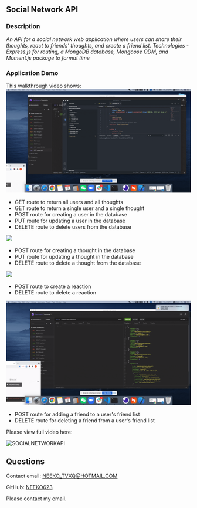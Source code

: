 ## Social Network API

### Description

*An API for a social network web application where users can share their thoughts, react to friends’ thoughts, and create a friend list. Technologies - Express.js for routing, a MongoDB database, Mongoose ODM, and Moment.js package to format time*

### Application Demo

This walkthrough video shows:
![](Public/GETALL.gif)
- GET route to return all users and all thoughts
- GET route to return a single user and a single thought
- POST route for creating a user in the database
- PUT route for updating a user in the database
- DELETE route to delete users from the database

![](Public/GETthoughts.gif)
- POST route for creating a thought in the database
- PUT route for updating a thought in the database
- DELETE route to delete a thought from the database

![](Public/GETreactions.gif)
- POST route to create a reaction
- DELETE route to delete a reaction

![](Public/GETfriend.gif)
- POST route for adding a friend to a user's friend list
- DELETE route for deleting a friend from a user's friend list

Please view full video here:

![SOCIALNETWORKAPI](https://drive.google.com/file/d/1cgmgcs_zTIuD2rI7lerRDhqqr6QJbi83/view?usp=sharing)

## Questions
Contact email: NEEKO_TVXQ@HOTMAIL.COM

GitHub: [NEEKO623](https://github.com/NEEKO623)

Please contact my email.